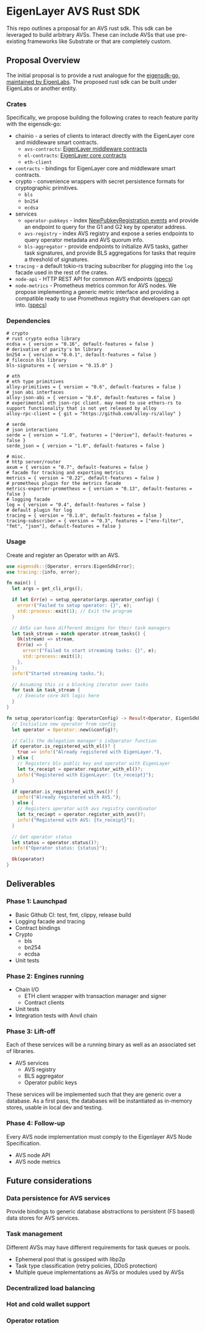 # EigenLayer AVS Rust SDK

This repo outlines a proposal for an AVS rust sdk. This sdk can be leveraged to build arbitrary AVSs. These can include AVSs that use pre-existing frameworks like Substrate or that are completely custom.

## Proposal Overview

The initial proposal is to provide a rust analogue for the [eigensdk-go, maintained by EigenLabs](https://github.com/Layr-Labs/eigensdk-go). The proposed rust sdk can be built under EigenLabs or another entity.

### Crates

Specifically, we propose building the following crates to reach feature parity with the eigensdk-go:

* chainio - a series of clients to interact directly with the EigenLayer core and middleware smart contracts.
  * `avs-contracts`: [EigenLayer middleware contracts](https://github.com/Layr-Labs/eigenlayer-middleware)
  * `el-contracts`: [EigenLayer core contracts](https://github.com/Layr-Labs/eigenlayer-contracts)
  * `eth-client`
* `contracts` - bindings for EigenLayer core and middleware smart contracts.
* crypto - convenience wrappers with secret persistence formats for cryptographic primitives.
  * `bls`
  * `bn254`
  * `ecdsa`
* services
  * `operator-pubkeys` - index [NewPubkeyRegistration events](https://github.com/Layr-Labs/eigenlayer-middleware/blob/9aa6eb543fe38db6e41516f89f15b654ad4d6bf4/src/interfaces/IBLSApkRegistry.sol#L38) and provide an endpoint to query for the G1 and G2 key by operator address.
  * `avs-registry` - index AVS registry and expose a series endpoints to query operator metadata and AVS quorum info.
  * `bls-aggregator` - provide endpoints to initialize AVS tasks, gather task signatures, and provide BLS aggregations for tasks that require a threshold of signatures.
* `tracing` - a default tokio-rs tracing subscriber for plugging into the `log` facade used in the rest of the crates.
* `node-api` - HTTP REST API for common AVS endpoints ([specs](https://eigen.nethermind.io/docs/category/avs-node-api))
* `node-metrics` - Prometheus metrics common for AVS nodes. We propose implementing a generic metric interface and providing a compatible ready to use Prometheus registry that developers can opt into. ([specs](https://eigen.nethermind.io/docs/category/metrics))

### Dependencies
```
# crypto
# rust crypto ecdsa library
ecdsa = { version = "0.16", default-features = false }
# derivative of parity's bn library
bn254 = { version = "0.0.1", default-features = false }
# filecoin bls library
bls-signatures = { version = "0.15.0" }

# eth
# eth type primitives
alloy-primitives = { version = "0.6", default-features = false }
# json abi interfaces
alloy-json-abi = { version = "0.6", default-features = false }
# experimental eth json-rpc client. may need to use ethers-rs to support functionality that is not yet released by alloy
alloy-rpc-client = { git = "https://github.com/alloy-rs/alloy" }

# serde
# json interactions
serde = { version = "1.0", features = ["derive"], default-features = false }
serde_json = { version = "1.0", default-features = false }

# misc.
# http server/router
axum = { version = "0.7", default-features = false }
# facade for tracking and exporting metrics
metrics = { version = "0.22", default-features = false }
# prometheus plugin for the metrics facade
metrics-exporter-prometheus = { version = "0.13", default-features = false }
# logging facade
log = { version = "0.4", default-features = false }
# default plugin for log
tracing = { version = "0.1.0", default-features = false }
tracing-subscriber = { version = "0.3", features = ["env-filter", "fmt", "json"], default-features = false }
```

### Usage

Create and register an Operator with an AVS.
```rs
use eigensdk::{Operator, errors:EigenSdkError};
use tracing::{info, error};

fn main() {
  let args = get_cli_args();

  if let Err(e) = setup_operator(args.operator_config) {
    error!("Failed to setup operator: {}", e);
    std::process::exit(1); // Exit the program
  }

  // AVSs can have different designs for their task managers
  let task_stream = match operator.stream_tasks() {
    Ok(stream) => stream,
    Err(e) => {
      error!("Failed to start streaming tasks: {}", e);
      std::process::exit(1);
    },
  };
  info!("Started streaming tasks.");

  // Assuming this is a blocking iterator over tasks
  for task in task_stream {
    // Execute core AVS logic here
  }
}

fn setup_operator(config: OperatorConfig) -> Result<Operator, EigenSdkError> {
  // Initialize new operator from config
  let operator = Operator::new(&config)?;

  // Calls the delegation manager's isOperator function
  if operator.is_registered_with_el()? {
    true => info!("Already registered with EigenLayer."),
  } else {
    // Registers bls public key and operator with EigenLayer
    let tx_receipt = operator.register_with_el()?;
    info!("Registered with EigenLayer: {tx_receipt}");
  }

  if operator.is_registered_with_avs()? {
    info!("Already registered with AVS.");
  } else {
    // Registers operator with avs registry coordinator
    let tx_reciept = operator.register_with_avs()?;
    info!("Registered with AVS: {tx_receipt}");
  }

  // Get operator status
  let status = operator.status()?;
  info!("Operator status: {status}");

  Ok(operator)
}
```


## Deliverables

### Phase 1: Launchpad

* Basic Github CI: test, fmt, clippy, release build
* Logging facade and tracing
* Contract bindings
* Crypto
  * bls
  * bn254
  * ecdsa
* Unit tests

### Phase 2: Engines running

* Chain I/O
  * ETH client wrapper with transaction manager and signer
  * Contract clients 
* Unit tests
* Integration tests with Anvil chain

### Phase 3: Lift-off

Each of these services will be a running binary as well as an associated set of libraries.

* AVS services
  * AVS registry
  * BLS aggregator
  * Operator public keys

These services will be implemented such that they are generic over a database. As a first pass, the databases will be instantiated as in-memory stores, usable in local dev and testing.

### Phase 4: Follow-up

Every AVS node implementation must comply to the Eigenlayer AVS Node Specification.

* AVS node API
* AVS node metrics

## Future considerations

### Data persistence for AVS services

Provide bindings to generic database abstractions to persistent (FS based) data stores for AVS services.

### Task management

Different AVSs may have different requirements for task queues or pools.

* Ephemeral pool that is gossiped with libp2p
* Task type classification (retry policies, DDoS protection)
* Multiple queue implementations as AVSs or modules used by AVSs

### Decentralized load balancing

### Hot and cold wallet support

### Operator rotation





